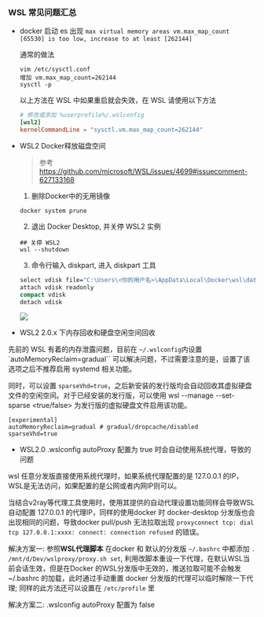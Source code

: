 ### WSL 常见问题汇总

* docker 启动 es 出现 `max virtual memory areas vm.max_map_count [65530] is too low, increase to at least [262144]`

  通常的做法
  
  ```shell
  vim /etc/sysctl.conf
  增加 vm.max_map_count=262144
  sysctl -p
  ```
  以上方法在 WSL 中如果重启就会失效，在 WSL 请使用以下方法

  ```conf
  # 修改或添加 %userprofile%/.wslconfig
  [wsl2]
  kernelCommandLine = "sysctl.vm.max_map_count=262144"
  ```

* WSL2 Docker释放磁盘空间
  > 参考 https://github.com/microsoft/WSL/issues/4699#issuecomment-627133168

  1. 删除Docker中的无用镜像
  ```shell
  docker system prune
  ```
  2. 退出 Docker Desktop, 并关停 WSL2 实例
  ```shell
  ## 关停 WSL2
  wsl --shutdown
  ```
  3. 命令行输入 diskpart, 进入 diskpart 工具
  ```cmd
  select vdisk file="C:\Users\<你的用户名>\AppData\Local\Docker\wsl\data\ext4.vhdx"
  attach vdisk readonly
  compact vdisk
  detach vdisk
  ```
  ![](https://ling-root-bucket.oss-cn-hangzhou.aliyuncs.com/picgo/20230519124624.png)

* WSL2 2.0.x 下内存回收和硬盘空闲空间回收

先前的 WSL 有着的内存泄露问题，目前在 `~/.wslconfig`内设置 `autoMemoryReclaim=gradual`` 可以解决问题，不过需要注意的是，设置了该选项之后不推荐启用 systemd 相关功能。

同时，可以设置 `sparseVhd=true`，之后新安装的发行版均会自动回收其虚拟硬盘文件的空闲空间。对于已经安装的发行版，可以使用 wsl --manage <Distro> --set-sparse <true/false> 为发行版的虚拟硬盘文件启用该功能。

```
[experimental]
autoMemoryReclaim=gradual # gradual/dropcache/disabled
sparseVhd=true
```

* WSL2.0 .wslconfig autoProxy 配置为 true 时会自动使用系统代理，导致的问题

wsl 任意分发版直接使用系统代理时，如果系统代理配置的是 127.0.0.1 的IP，WSL是无法访问，如果配置的是公网或者内网IP则可以。

当结合v2ray等代理工具使用时，使用其提供的自动代理设置功能同样会导致WSL自动配置 127.0.0.1 的代理IP，同样的使用docker 时 docker-desktop 分发版也会出现相同的问题，导致docker pull/push 无法拉取出现 `proxyconnect tcp: dial tcp 127.0.0.1:xxxx: connect: connection refused` 的错误。

解决方案一: 参照**WSL代理脚本** 在docker 和 默认的分发版 `~/.bashrc` 中都添加 `. /mnt/d/Dev/wslproxy/proxy.sh set`, 利用改脚本重设一下代理，在默认WSL当前会话生效，但是在Docker 的WSL分发版中无效的，推送拉取可能不会触发 ~/.bashrc 的加载，此时通过手动重置 docker 分发版的代理可以临时解除一下代理; 同样的此方法还可以设置在 `/etc/profile` 里

解决方案二: .wslconfig autoProxy 配置为 false 